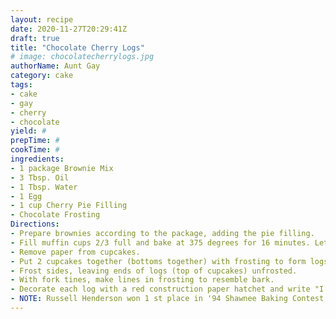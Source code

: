 ```yaml
--- 
layout: recipe 
date: 2020-11-27T20:29:41Z 
draft: true 
title: "Chocolate Cherry Logs" 
# image: chocolatecherrylogs.jpg 
authorName: Aunt Gay 
category: cake 
tags: 
- cake 
- gay 
- cherry 
- chocolate 
yield: # 
prepTime: # 
cookTime: # 
ingredients: 
- 1 package Brownie Mix 
- 3 Tbsp. Oil 
- 1 Tbsp. Water 
- 1 Egg 
- 1 cup Cherry Pie Filling 
- Chocolate Frosting 
Directions: 
- Prepare brownies according to the package, adding the pie filling. 
- Fill muffin cups 2/3 full and bake at 375 degrees for 16 minutes. Let cool. 
- Remove paper from cupcakes. 
- Put 2 cupcakes together (bottoms together) with frosting to form logs. 
- Frost sides, leaving ends of logs (top of cupcakes) unfrosted. 
- With fork tines, make lines in frosting to resemble bark. 
- Decorate each log with a red construction paper hatchet and write "I cannot tell a lie" on it. Great for Washington'·s Birthday! 
- NOTE: Russell Henderson won 1 st place in '94 Shawnee Baking Contest - Youth Category! 
---
```

